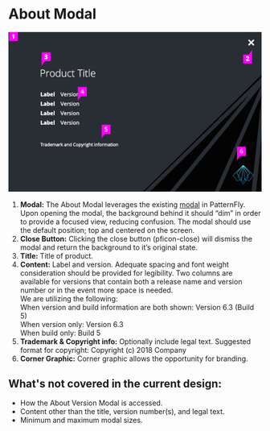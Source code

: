 # About Modal

![About modal with callouts](./img/about-modal-callouts.png)

1. **Modal:** The About Modal leverages the existing [modal](http://www.patternfly.org/pattern-library/widgets/#modal) in PatternFly. Upon opening the modal, the background behind it should “dim” in order to provide a focused view, reducing confusion. The modal should use the default position; top and centered on the screen.
1. **Close Button:** Clicking the close button (pficon-close) will dismiss the modal and return the background to it’s original state.
1. **Title:** Title of product.
1. **Content:** Label and version. Adequate spacing and font weight consideration should be provided for legibility. Two columns are available for versions that contain both a release name and version number or in the event more space is needed.<br>
We are utilizing the following:<br>
When version and build information are both shown:
Version 6.3 (Build 5)<br>
When version only:
Version 6.3<br>
When build only:
Build 5
1. **Trademark & Copyright info:** Optionally include legal text.
Suggested format for copyright: Copyright (c) 2018 Company
1. **Corner Graphic:** Corner graphic allows the opportunity for branding.

## What's not covered in the current design:

- How the About Version Modal is accessed.
- Content other than the title, version number(s), and legal text.
- Minimum and maximum modal sizes.
